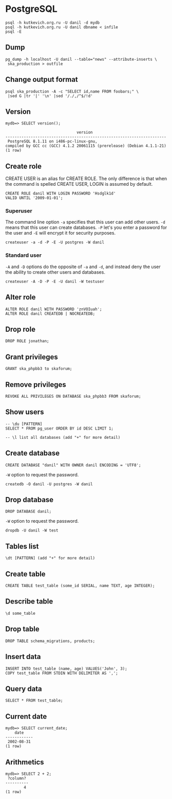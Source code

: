 <!-- -*- coding: utf-8-unix; -*-
     Danil Kutkevich's reference cards <http://kutkevich.org/rc>.
     Copyright (C) 2007, 2008, 2009,
     2010 Danil Kutkevich <http://danil.kutkevich.org>

     This reference cards is licensed under the Creative Commons
     Attribution-Share Alike 3.0 Unported License. To view a copy of this
     license, see the COPYING file or visit
     <http://creativecommons.org/licenses/by-sa/3.0/> or send a letter to
     Creative Commons, 171 Second Street, Suite 300, San Francisco,
     California, 94105, USA. -->

PostgreSQL
==========

    psql -h kutkevich.org.ru -U danil -d mydb
    psql -h kutkevich.org.ru -U danil dbname < infile
    psql -E

Dump
----

    pg_dump -h localhost -U danil --table="news" --attribute-inserts \
     ska_production > outfile

Change output format
--------------------

    psql ska_production -A -c "SELECT id,name FROM foobars;" \
     |sed G |tr '|' '\n' |sed '/./,/^$/!d'

Version
-------

    mydb=> SELECT version();

                                   version
    ----------------------------------------------------------------------
     PostgreSQL 8.1.11 on i486-pc-linux-gnu,
    compiled by GCC cc (GCC) 4.1.2 20061115 (prerelease) (Debian 4.1.1-21)
    (1 row)

Create role
-----------

CREATE USER is an alias for CREATE ROLE. The only difference is that
when the command is spelled CREATE USER, LOGIN is assumed by default.


    CREATE ROLE danil WITH LOGIN PASSWORD 'Hsdglk1d'
    VALID UNTIL '2009-01-01';

### Superuser

The command line option `-a` specifies that this user can add other
users. `-d` means that this user can create databases. `-P` let's you
enter a password for the user and `-E` will encrypt it for security
purposes.

    createuser -a -d -P -E -U postgres -W danil

### Standard user

`-A` and `-D` options do the opposite of `-a` and `-d`, and instead
deny the user the ability to create other users and databases.

    createuser -A -D -P -E -U danil -W testuser

Alter role
----------

    ALTER ROLE danil WITH PASSWORD 'znVOIuah';
    ALTER ROLE danil CREATEDB | NOCREATEDB;

Drop role
---------

    DROP ROLE jonathan;

Grant privileges
----------------

    GRANT ska_phpbb3 to skaforum;

Remove privileges
-----------------

    REVOKE ALL PRIVILEGES ON DATABASE ska_phpbb3 FROM skaforum;

Show users
----------

    -- \du [PATTERN]
    SELECT * FROM pg_user ORDER BY id DESC LIMIT 1;

    -- \l list all databases (add "+" for more detail)

Create database
---------------

    CREATE DATABASE "danil" WITH OWNER danil ENCODING = 'UTF8';

`-W` option to request the password.

    createdb -O danil -U postgres -W danil

Drop database
-------------

    DROP DATABASE danil;

`-W` option to request the password.

    dropdb -U danil -W test

Tables list
-----------

    \dt [PATTERN] (add "+" for more detail)

Create table
------------

    CREATE TABLE test_table (some_id SERIAL, name TEXT, age INTEGER);

Describe table
--------------

    \d some_table

Drop table
----------

    DROP TABLE schema_migrations, products;

Insert data
-----------

    INSERT INTO test_table (name, age) VALUES('John', 3);
    COPY test_table FROM STDIN WITH DELIMITER AS ',';

Query data
----------

    SELECT * FROM test_table;

Current date
------------

    mydb=> SELECT current_date;
        date
    ------------
     2002-08-31
    (1 row)

Arithmetics
-----------

    mydb=> SELECT 2 + 2;
     ?column?
    ----------
            4
    (1 row)
